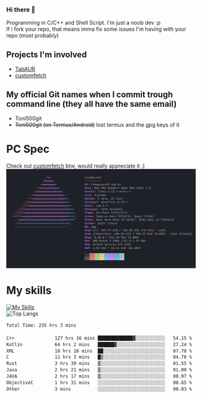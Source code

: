 ### Hi there 👋

Programming in C/C++ and Shell Script. I'm just a noob dev :p\
If i fork your repo, that means imma fix some issues I'm having with your repo (most probably)

## Projects I'm involved
 - [TabAUR](https://github.com/BurntRanch/TabAUR)
 - [customfetch](https://github.com/Toni500github/customfetch)

## My official Git names when I commit trough command line (they all have the same email)
* Toni500git
* ~~Toni500git (on Termux/Android)~~ lost termux and the gpg keys of it

# PC Spec
Check out [customfetch](https://github.com/Toni500github/customfetch) btw, would really appreciate it :)
![screenshot.png](https://github.com/Toni500github/customfetch/raw/main/screenshot.png)

# My skills
[![My Skills](https://skillicons.dev/icons?i=cpp,bash,androidstudio,arch,linux&theme=light)](https://skillicons.dev)\
![Top Langs](https://github-readme-stats.vercel.app/api/top-langs/?username=Toni500github&layout=compact)

<!--START_SECTION:waka-->

```txt
Total Time: 235 hrs 3 mins

C++               127 hrs 16 mins █████████████▓░░░░░░░░░░░   54.15 %
Kotlin            64 hrs 2 mins   ██████▓░░░░░░░░░░░░░░░░░░   27.24 %
XML               18 hrs 16 mins  ██░░░░░░░░░░░░░░░░░░░░░░░   07.78 %
C                 11 hrs 3 mins   █▒░░░░░░░░░░░░░░░░░░░░░░░   04.70 %
Rust              3 hrs 39 mins   ▒░░░░░░░░░░░░░░░░░░░░░░░░   01.55 %
Java              2 hrs 21 mins   ▒░░░░░░░░░░░░░░░░░░░░░░░░   01.00 %
JAVA              2 hrs 17 mins   ▒░░░░░░░░░░░░░░░░░░░░░░░░   00.97 %
ObjectiveC        1 hrs 31 mins   ░░░░░░░░░░░░░░░░░░░░░░░░░   00.65 %
Other             3 mins          ░░░░░░░░░░░░░░░░░░░░░░░░░   00.03 %
```

<!--END_SECTION:waka-->
